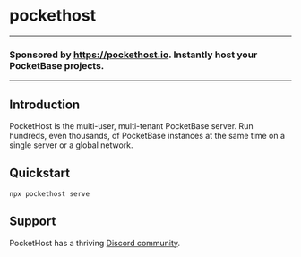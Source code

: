 # pockethost

---

### Sponsored by https://pockethost.io. Instantly host your PocketBase projects.

---

## Introduction

PocketHost is the multi-user, multi-tenant PocketBase server. Run hundreds, even thousands, of PocketBase instances at the same time on a single server or a global network.

## Quickstart

`npx pockethost serve`

## Support

PocketHost has a thriving [Discord community](https://discord.gg/nVTxCMEcGT).
